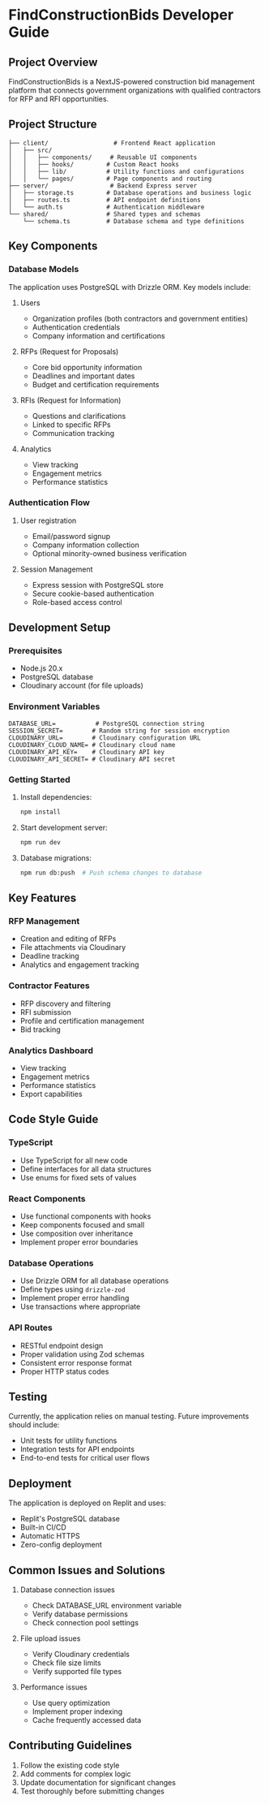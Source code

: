 # FindConstructionBids Developer Guide

## Project Overview
FindConstructionBids is a NextJS-powered construction bid management platform that connects government organizations with qualified contractors for RFP and RFI opportunities.

## Project Structure
```
├── client/                  # Frontend React application
│   ├── src/
│   │   ├── components/     # Reusable UI components
│   │   ├── hooks/         # Custom React hooks
│   │   ├── lib/           # Utility functions and configurations
│   │   └── pages/         # Page components and routing
├── server/                 # Backend Express server
│   ├── storage.ts         # Database operations and business logic
│   ├── routes.ts          # API endpoint definitions
│   └── auth.ts            # Authentication middleware
└── shared/                # Shared types and schemas
    └── schema.ts          # Database schema and type definitions
```

## Key Components

### Database Models
The application uses PostgreSQL with Drizzle ORM. Key models include:

1. Users
   - Organization profiles (both contractors and government entities)
   - Authentication credentials
   - Company information and certifications

2. RFPs (Request for Proposals)
   - Core bid opportunity information
   - Deadlines and important dates
   - Budget and certification requirements

3. RFIs (Request for Information)
   - Questions and clarifications
   - Linked to specific RFPs
   - Communication tracking

4. Analytics
   - View tracking
   - Engagement metrics
   - Performance statistics

### Authentication Flow
1. User registration
   - Email/password signup
   - Company information collection
   - Optional minority-owned business verification

2. Session Management
   - Express session with PostgreSQL store
   - Secure cookie-based authentication
   - Role-based access control

## Development Setup

### Prerequisites
- Node.js 20.x
- PostgreSQL database
- Cloudinary account (for file uploads)

### Environment Variables
```env
DATABASE_URL=           # PostgreSQL connection string
SESSION_SECRET=        # Random string for session encryption
CLOUDINARY_URL=        # Cloudinary configuration URL
CLOUDINARY_CLOUD_NAME= # Cloudinary cloud name
CLOUDINARY_API_KEY=    # Cloudinary API key
CLOUDINARY_API_SECRET= # Cloudinary API secret
```

### Getting Started
1. Install dependencies:
   ```bash
   npm install
   ```

2. Start development server:
   ```bash
   npm run dev
   ```

3. Database migrations:
   ```bash
   npm run db:push  # Push schema changes to database
   ```

## Key Features

### RFP Management
- Creation and editing of RFPs
- File attachments via Cloudinary
- Deadline tracking
- Analytics and engagement tracking

### Contractor Features
- RFP discovery and filtering
- RFI submission
- Profile and certification management
- Bid tracking

### Analytics Dashboard
- View tracking
- Engagement metrics
- Performance statistics
- Export capabilities

## Code Style Guide

### TypeScript
- Use TypeScript for all new code
- Define interfaces for all data structures
- Use enums for fixed sets of values

### React Components
- Use functional components with hooks
- Keep components focused and small
- Use composition over inheritance
- Implement proper error boundaries

### Database Operations
- Use Drizzle ORM for all database operations
- Define types using `drizzle-zod`
- Implement proper error handling
- Use transactions where appropriate

### API Routes
- RESTful endpoint design
- Proper validation using Zod schemas
- Consistent error response format
- Proper HTTP status codes

## Testing
Currently, the application relies on manual testing. Future improvements should include:
- Unit tests for utility functions
- Integration tests for API endpoints
- End-to-end tests for critical user flows

## Deployment
The application is deployed on Replit and uses:
- Replit's PostgreSQL database
- Built-in CI/CD
- Automatic HTTPS
- Zero-config deployment

## Common Issues and Solutions
1. Database connection issues
   - Check DATABASE_URL environment variable
   - Verify database permissions
   - Check connection pool settings

2. File upload issues
   - Verify Cloudinary credentials
   - Check file size limits
   - Verify supported file types

3. Performance issues
   - Use query optimization
   - Implement proper indexing
   - Cache frequently accessed data

## Contributing Guidelines
1. Follow the existing code style
2. Add comments for complex logic
3. Update documentation for significant changes
4. Test thoroughly before submitting changes
